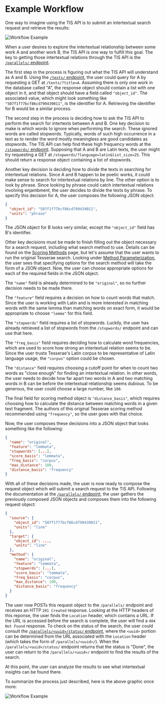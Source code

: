 # Example Workflow

One way to imagine using the TIS API is to submit an intertextual search request and retrieve the results:

![Workflow Example](../img/usecase.svg)

When a user desires to explore the intertextual relationship between some work A and another work B, the TIS API is one way to fulfill this goal.  The key to getting those intertextual relations through the TIS API is the [`/parallels/` endpoint](../endpoints/parallels.md).

The first step in the process is figuring out what the TIS API will understand as A and B.  Using the [`/texts/` endpoint](../endpoints/texts.md), the user could query for A by requesting a GET at `/texts/?title=A`.  Assuming there is only one work in the database called "A", the response object should contain a list with one object in it, and that object should have a field called `"object_id"`.  The associated value, which might look something like `"507f1f77bcf86cd799439011"`, is the identifier for A.  Retrieving the identifier for B would be a similar process.

The second step in the process is deciding how to ask the TIS API to perform the search for intertexts between A and B.  One key decision to make is which words to ignore when performing the search.  These ignored words are called stopwords.  Typically, words of such high occurrence in a text as to render the word mostly meaningless are good candidates as stopwords.  The TIS API can help find these high frequency words at the [`/stopwords/` endpoint](../endpoints/stopwords.md).  Supposing that A and B are Latin texts, the user might try requesting a GET at `/stopwords/?language=latin&list_size=25`.  This should return a response object containing a list of stopwords.

Another key decision is deciding how to divide the texts in searching for intertextual relations.  Since A and B happen to be poetic works, it could make sense to search for intertextual relations by line.  The other option is to look by phrase.  Since looking by phrase could catch intertextual relations involving enjambment, the user decides to divide the texts by phrase.  To specify this decision for A, the user composes the following JSON object:

```json
{
  "object_id": "507f1f77bcf86cd799439011",
  "units": "phrase"
}
```

The JSON object for B looks very similar, except the `"object_id"` field has B's identifier.

Other key decisions must be made to finish filling out the object necessary for a search request, including what search method to use.  Details can be found on the [Scoring Methods](../details/methods.md) page, but let's assume that the user wants to run the original Tesserae search.  Looking under [Method Parameterization](../details/methods.md#method-parameterization), the user sees that specifying options for the search method will take the form of a JSON object.  Now, the user can choose appropriate options for each of the required fields in the JSON object.

The `"name"` field is already determined to be `"original"`, so no further decision needs to be made there.

The `"feature"` field requires a decision on how to count words that match.  Since the user is working with Latin and is more interested in matching words with the same lemma than matching words on exact form, it would be appropriate to choose `"lemma"` for this field.

The `"stopwords"` field requires a list of stopwords.  Luckily, the user has already retrieved a list of stopwords from the `/stopwords/` endpoint and can use that here.

The `"freq_basis"` field requires deciding how to calculate word frequencies, which are used to score how strong an intertextual relation seems to be.  Since the user trusts Tesserae's Latin corpus to be representative of Latin language usage, the `"corpus"` option could be chosen.

The `"distance"` field requires choosing a cutoff point for when to count two words as "close enough" for finding an intertextual relation.  In other words, the user needs to decide how far apart two words in A and two matching words in B can be before the intertextual relationship seems dubious.  To be generous, the user could choose a large number, like `100`.

The final field for scoring method object is `"distance_basis"`, which requires choosing how to calculate the distance between matching words in a given text fragment.  The authors of this original Tesserae scoring method recommended using `"frequency"`, so the user goes with that choice.

Now, the user composes these decisions into a JSON object that looks something like the following:

```json
{
  "name": "original",
  "feature": "lemmata",
  "stopwords": [...],
  "score_basis": "lemmata",
  "freq_basis": "corpus",
  "max_distance": 100,
  "distance_basis": "frequency"
}
```

With all of these decisions made, the user is now ready to compose the request object which will submit a search request to the TIS API.  Following the documentation at the [`/parallels/` endpoint](../endpoints/parallels.md), the user gathers the previously composed JSON objects and composes them into the following request object:

```json
{
  "source": {
    "object_id": "507f1f77bcf86cd799439011",
    "units": "line"
  },
  "target": {
    "object_id": ...,
    "units": "line"
  },
  "method": {
    "name": "original",
    "feature": "lemmata",
    "stopwords": [...],
    "score_basis": "lemmata",
    "freq_basis": "corpus",
    "max_distance": 100,
    "distance_basis": "frequency"
  }
}
```

The user now POSTs this request object to the `/parallels/` endpoint and receives an HTTP `201 Created` response.  Looking at the HTTP headers of this reponse, the user finds the `Location` header, which contains a URL.  If the URL is accessed before the search is complete, the user will find a `404 Not Found` response.  To check on the status of the search, the user could consult the [`/parallels/<uuid>/status/` endpoint](../endpoints/parallels-uuid-status.md), where the `<uuid>` portion can be determined from the URL associated with the `Location` header (which takes the form of `/parallels/<uuid>/`).  When the `/parallels/<uuid>/status/` endpoint returns that the status is "Done", the user can return to the `/parallels/<uuid>/` endpoint to find the results of the search.

At this point, the user can analyze the results to see what intertextual insights can be found there.

To summarize the process just described, here is the above graphic once more:

![Workflow Example](../img/usecase.svg)
